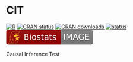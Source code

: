 # CIT

[![R](https://github.com/USCbiostats/CIT/actions/workflows/r.yml/badge.svg)](https://github.com/USCbiostats/CIT/actions/workflows/r.yml)
[![CRAN status](https://www.r-pkg.org/badges/version/cit)](https://cran.r-project.org/package=cit)
[![CRAN downloads](http://cranlogs.r-pkg.org/badges/grand-total/cit)](https://cran.r-project.org/package=cit)
[![status](https://tinyverse.netlify.com/badge/cit)](https://CRAN.R-project.org/package=cit)
[![Integrative Methods of Analysis for Genetic Epidemiology](https://raw.githubusercontent.com/USCbiostats/badges/master/tommy-image-badge.svg)](https://image.usc.edu)

Causal Inference Test

